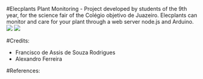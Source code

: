 #Elecplants
Plant Monitoring - Project developed by students of the 9th year, for the science fair of the Colégio objetivo de Juazeiro. Elecplants can monitor and care for your plant through a web server node.js and Arduino.
![](https://github.com/rodriguesfas/elecplants/blob/master/img/16231097_1250972751606900_1096136046_o.png)
![](https://github.com/rodriguesfas/elecplants/blob/master/img/2016-09-24%2014.58.47.jpg)

#Credits:
- Francisco de Assis de Souza Rodrigues
- Alexandro Ferreira

#References:
